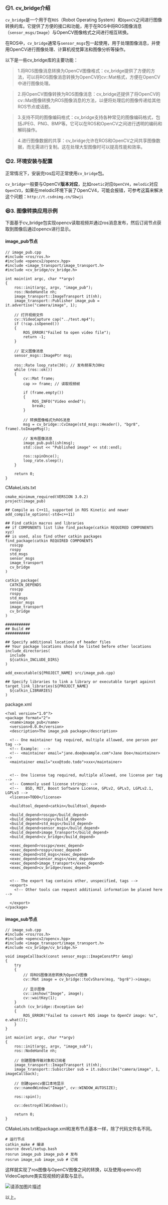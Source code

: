 


### 😏1. cv_bridge介绍


`cv_bridge`是一个用于在`ROS`（Robot Operating System）和`OpenCV`之间进行图像转换的库。它提供了方便的接口和功能，用于在ROS中将ROS图像消息（`sensor_msgs/Image`）与OpenCV图像格式之间进行相互转换。


在ROS中，`cv_bridge`通常与`sensor_msgs`包一起使用，用于处理图像消息，并使用OpenCV进行图像处理、计算机视觉算法和图像分析等操作。


以下是一些cv_bridge库的主要功能：



> 
> 1.将ROS图像消息转换为OpenCV图像格式：cv_bridge提供了方便的方法，可以将ROS图像消息转换为OpenCV的cv::Mat格式，方便在OpenCV中进行图像处理。
> 
> 
> 



> 
> 2.将OpenCV图像转换为ROS图像消息：cv_bridge还提供了将OpenCV的cv::Mat图像转换为ROS图像消息的方法，以便将处理后的图像传递给其他ROS节点或话题。
> 
> 
> 



> 
> 3.支持不同的图像编码格式：cv_bridge支持各种常见的图像编码格式，包括JPEG、PNG、BMP等。它可以在ROS和OpenCV之间进行透明的编码和解码操作。
> 
> 
> 



> 
> 4.进行图像数据的共享：cv_bridge允许在ROS和OpenCV之间共享图像数据，而无需进行复制。这在处理大型图像时可以提高性能和效率。
> 
> 
> 


### 😊2. 环境安装与配置


正常情况下，安装完ros后可正常使用`cv_bridge`包。


`cv_bridge`一般要与OpenCV**版本对应**，比如`noetic`对应`OpenCV4`，`melodic`对应`OpenCV3`，如果在melodic环境下装了OpenCV4，可能会报错，可参考这篇来解决这个问题：`http://t.csdnimg.cn/Sbwji`


### 😆3. 图像转换应用示例


下面基于cv_bridge包实现opencv读取视频并通过ros消息发布，然后订阅节点获取到图像后通过opencv进行显示。


#### image_pub节点



```
// image_pub.cpp
#include <ros/ros.h>
#include <opencv2/opencv.hpp>
#include <image_transport/image_transport.h>
#include <cv_bridge/cv_bridge.h>

int main(int argc, char **argv)
{
    ros::init(argc, argv, "image_pub");
    ros::NodeHandle nh;
    image_transport::ImageTransport it(nh);
    image_transport::Publisher image_pub = it.advertise("camera/image", 1);

    // 打开视频文件
    cv::VideoCapture cap("../test.mp4");
    if (!cap.isOpened())
    {
        ROS_ERROR("Failed to open video file");
        return -1;
    }

    // 定义图像消息
    sensor_msgs::ImagePtr msg;

    ros::Rate loop_rate(30); // 发布频率为30Hz
    while (ros::ok())
    {
        cv::Mat frame;
        cap >> frame; // 读取视频帧

        if (frame.empty())
        {
            ROS_INFO("Video ended");
            break;
        }

        // 转换图像格式为ROS消息
        msg = cv_bridge::CvImage(std_msgs::Header(), "bgr8", frame).toImageMsg();

        // 发布图像消息
        image_pub.publish(msg);
        std::cout << "Published image" << std::endl;

        ros::spinOnce();
        loop_rate.sleep();
    }

    return 0;
}

```

CMakeLists.txt



```
cmake_minimum_required(VERSION 3.0.2)
project(image_pub)

## Compile as C++11, supported in ROS Kinetic and newer
add_compile_options(-std=c++11)

## Find catkin macros and libraries
## if COMPONENTS list like find_package(catkin REQUIRED COMPONENTS xyz)
## is used, also find other catkin packages
find_package(catkin REQUIRED COMPONENTS 
  roscpp 
  rospy
  std_msgs
  sensor_msgs
  image_transport
  cv_bridge
)

catkin_package(
  CATKIN_DEPENDS 
  roscpp 
  rospy 
  std_msgs 
  sensor_msgs 
  image_transport 
  cv_bridge
)

###########
## Build ##
###########

## Specify additional locations of header files
## Your package locations should be listed before other locations
include_directories(
  include
  ${catkin_INCLUDE_DIRS}
)

add_executable(${PROJECT_NAME} src/image_pub.cpp)

## Specify libraries to link a library or executable target against
target_link_libraries(${PROJECT_NAME}
  ${catkin_LIBRARIES}
)

```

package.xml



```
<?xml version="1.0"?>
<package format="2">
  <name>image_pub</name>
  <version>0.0.0</version>
  <description>The image_pub package</description>

  <!-- One maintainer tag required, multiple allowed, one person per tag -->
  <!-- Example:  -->
  <!-- <maintainer email="jane.doe@example.com">Jane Doe</maintainer> -->
  <maintainer email="xxx@todo.todo">xxx</maintainer>


  <!-- One license tag required, multiple allowed, one license per tag -->
  <!-- Commonly used license strings: -->
  <!--   BSD, MIT, Boost Software License, GPLv2, GPLv3, LGPLv2.1, LGPLv3 -->
  <license>TODO</license>

  <buildtool_depend>catkin</buildtool_depend>

  <build_depend>roscpp</build_depend>
  <build_depend>rospy</build_depend>
  <build_depend>std_msgs</build_depend>
  <build_depend>sensor_msgs</build_depend>
  <build_depend>image_transport</build_depend>
  <build_depend>cv_bridge</build_depend>

  <exec_depend>roscpp</exec_depend>
  <exec_depend>rospy</exec_depend>
  <exec_depend>std_msgs</exec_depend>
  <exec_depend>sensor_msgs</exec_depend>
  <exec_depend>image_transport</exec_depend>
  <exec_depend>cv_bridge</exec_depend>


  <!-- The export tag contains other, unspecified, tags -->
  <export>
    <!-- Other tools can request additional information be placed here -->

  </export>
</package>

```

#### image_sub节点



```
// image_sub.cpp
#include <ros/ros.h>
#include <opencv2/opencv.hpp>
#include <image_transport/image_transport.h>
#include <cv_bridge/cv_bridge.h>

void imageCallback(const sensor_msgs::ImageConstPtr &msg)
{
    try
    {
        // 将ROS图像消息转换为OpenCV图像
        cv::Mat image = cv_bridge::toCvShare(msg, "bgr8")->image;

        // 显示图像
        cv::imshow("Image", image);
        cv::waitKey(1);
    }
    catch (cv_bridge::Exception &e)
    {
        ROS_ERROR("Failed to convert ROS image to OpenCV image: %s", e.what());
    }
}

int main(int argc, char **argv)
{
    ros::init(argc, argv, "image_sub");
    ros::NodeHandle nh;

    // 创建图像传输对象和订阅者
    image_transport::ImageTransport it(nh);
    image_transport::Subscriber sub = it.subscribe("camera/image", 1, imageCallback);

    // 创建opencv窗口本地显示
    cv::namedWindow("Image", cv::WINDOW_AUTOSIZE);
    
    ros::spin();

    cv::destroyAllWindows();

    return 0;
}

```

CMakeLists.txt和package.xml和发布节点基本一样，除了代码文件名不同。



```
# 运行节点
catkin_make # 编译
source devel/setup.bash
rosrun image_pub image_pub # 发布
rosrun image_sub image_sub # 订阅

```

这样就实现了ros图像与OpenCV图像之间的转换，以及使用opencv的VideoCapture类实现视频的读取与显示。


![请添加图片描述](https://img-blog.csdnimg.cn/5ea93bb657184b9eb8515cc76047c16a.png)


以上。





